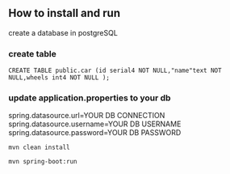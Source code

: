 ## How to install and run

create a database in postgreSQL

### create table
`
CREATE TABLE public.car (id serial4 NOT NULL,"name"text NOT NULL,wheels int4 NOT NULL
);
`

### update application.properties to your db

spring.datasource.url=YOUR DB CONNECTION\
spring.datasource.username=YOUR DB USERNAME\
spring.datasource.password=YOUR DB PASSWORD


`mvn clean install`

`mvn spring-boot:run`
